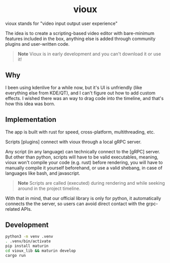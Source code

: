 <h1 align="center">vioux</h1>

vioux stands for "video input output user experience"

The idea is to create a scripting-based video editor with bare-minimum features
included in the box, anything else is added through community plugins and
user-written code.

> **Note** Vioux is in early development and you can't download it or use it!

## Why

I been using kdenlive for a while now, but it's UI is unfriendly (like
everything else from KDE/QT), and I can't figure out how to add custom effects.
I wished there was an way to drag code into the timeline, and that's how this
idea was born.

## Implementation

The app is built with rust for speed, cross-platform, multithreading, etc.

Scripts [plugins] connect with vioux through a local gRPC server.

Any script (in any language) can technically connect to the [gRPC] server. But
other than python, scripts will have to be valid executables, meaning, vioux
won't compile your code (e.g. rust) before rendering, you will have to manually
compile it yourself beforehand, or use a valid shebang, in case of languages
like bash, and javascript.

> **Note** Scripts are called (executed) during rendering and while seeking
> around in the project timeline.

With that in mind, that our official library is only for python, it
automatically connects the the server, so users can avoid direct contact with
the grpc-related APIs.

## Development

```sh
python3 -m venv .venv
. .venv/bin/activate
pip install maturin
cd vioux_lib && maturin develop
cargo run
```
